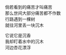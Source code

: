 <p class="has-line-data" data-line-start="2" data-line-end="6">倘若看到的痛苦才叫痛苦<br>
那么世间大部分痛苦都不作数<br>
行路遇到一棵树<br>
就往河里丢一块沉木</p>
<p class="has-line-data" data-line-start="7" data-line-end="11">它说它是沉香<br>
我却盯着水中的沉木<br>
河边杏花漂浮<br>
